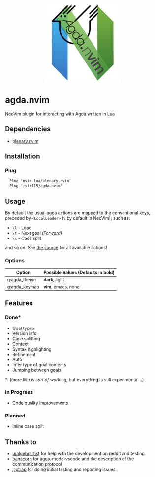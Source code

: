 <div align="center">
  <img src="assets/agda.nvim.png" width="250" />
</div>

# agda.nvim
NeoVim plugin for interacting with Agda written in Lua

## Dependencies
- [plenary.nvim](https://github.com/nvim-lua/plenary.nvim)

## Installation

### Plug
```
  Plug 'nvim-lua/plenary.nvim'
  Plug 'isti115/agda.nvim'
```

## Usage
By default the usual agda actions are mapped to the conventional keys, preceded by `<LocalLeader>` (`\` by default in NeoVim), such as:
- `\l` - Load
- `\f` - Next goal _(Forward)_
- `\c` - Case split

and so on. See [the source](https://github.com/Isti115/agda.nvim/blob/main/ftplugin/agda.vim) for all available actions!

### Options
| Option        | Possible Values (Defaults in **bold**) |
|---------------|----------------------------------------|
| g:agda_theme  | **dark**, light                        |
| g:agda_keymap | **vim**, emacs, none                   |

## Features

### Done\*
- Goal types
- Version info
- Case splitting
- Context
- Syntax highlighting
- Refinement
- Auto
- Infer type of goal contents
- Jumping between goals

\*: (more like _is sort of working_, but everything is still experimental...)

### In Progress
- Code quality improvements

### Planned
- Inline case split

## Thanks to
- [u/algebrartist](https://www.reddit.com/r/agda/comments/qamibt/comment/hhm6jke) for help with the development on reddit and testing
- [banacorn](https://github.com/banacorn/agda-mode-vscode) for agda-mode-vscode and the description of the communication protocol
- [jliptrap](https://github.com/jliptrap) for doing initial testing and reporting issues
